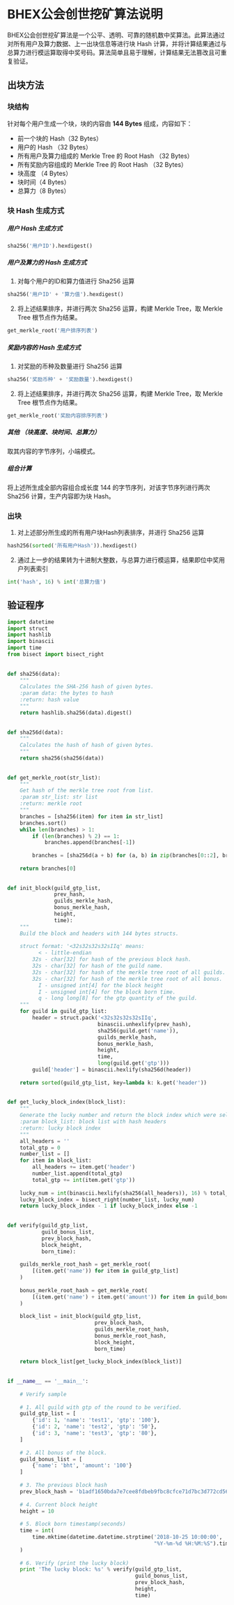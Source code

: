 BHEX公会创世挖矿算法说明
======================

BHEX公会创世挖矿算法是一个公平、透明、可靠的随机数中奖算法。此算法通过对所有用户及算力数据、上一出块信息等进行块 Hash 计算，并将计算结果通过与总算力进行模运算取得中奖号码。算法简单且易于理解，计算结果无法篡改且可重复验证。

出块方法
---------

### 块结构

针对每个用户生成一个块，块的内容由 **144 Bytes** 组成，内容如下：

* 前一个块的 Hash（32 Bytes）
* 用户的 Hash （32 Bytes）
* 所有用户及算力组成的 Merkle Tree 的 Root Hash （32 Bytes）
* 所有奖励内容组成的 Merkle Tree 的 Root Hash （32 Bytes）
* 块高度 （4 Bytes）
* 块时间（4 Bytes）
* 总算力（8 Bytes）

### 块 Hash 生成方式

##### 用户 Hash 生成方式

```python
sha256('用户ID').hexdigest()
```

##### 用户及算力的 Hash 生成方式

1. 对每个用户的ID和算力值进行 Sha256 运算
```python
sha256('用户ID' + '算力值').hexdigest()
```

2. 将上述结果排序，并进行两次 Sha256 运算，构建 Merkle Tree，取 Merkle Tree 根节点作为结果。
```python
get_merkle_root('用户排序列表')
```

##### 奖励内容的 Hash 生成方式

1. 对奖励的币种及数量进行 Sha256 运算
```python
sha256('奖励币种' + '奖励数量').hexdigest()
```
2. 将上述结果排序，并进行两次 Sha256 运算，构建 Merkle Tree，取 Merkle Tree 根节点作为结果。
```python
get_merkle_root('奖励内容排序列表')
```

##### 其他 （块高度、块时间、总算力）

取其内容的字节序列，小端模式。

##### 组合计算

将上述所生成全部内容组合成长度 144 的字节序列，对该字节序列进行两次 Sha256 计算，生产内容即为块 Hash。

### 出块

1. 对上述部分所生成的所有用户块Hash列表排序，并进行 Sha256 运算
```python
hash256(sorted('所有用户Hash')).hexdigest()
```
2. 通过上一步的结果转为十进制大整数，与总算力进行模运算，结果即位中奖用户列表索引
```python
int('hash', 16) % int('总算力值')
```

验证程序
---------
```python
import datetime
import struct
import hashlib
import binascii
import time
from bisect import bisect_right
 
 
def sha256(data):
    """
    Calculates the SHA-256 hash of given bytes.
    :param data: the bytes to hash
    :return: hash value
    """
    return hashlib.sha256(data).digest()
 
 
def sha256d(data):
    """
    Calculates the hash of hash of given bytes.
    """
    return sha256(sha256(data))
 
 
def get_merkle_root(str_list):
    """
    Get hash of the merkle tree root from list.
    :param str_list: str list
    :return: merkle root
    """
    branches = [sha256(item) for item in str_list]
    branches.sort()
    while len(branches) > 1:
        if (len(branches) % 2) == 1:
            branches.append(branches[-1])
 
        branches = [sha256d(a + b) for (a, b) in zip(branches[0::2], branches[1::2])]
 
    return branches[0]
 
 
def init_block(guild_gtp_list, 
               prev_hash, 
               guilds_merkle_hash, 
               bonus_merkle_hash, 
               height, 
               time):
    """
    Build the block and headers with 144 bytes structs.
 
    struct format: '<32s32s32s32sIIq' means:
          < - little-endian
        32s - char[32] for hash of the previous block hash.
        32s - char[32] for hash of the guild name.
        32s - char[32] for hash of the merkle tree root of all guilds.
        32s - char[32] for hash of the merkle tree root of all bonus.
          I - unsigned int[4] for the block height
          I - unsigned int[4] for the block born time.
          q - long long[8] for the gtp quantity of the guild.
    """
    for guild in guild_gtp_list:
        header = struct.pack('<32s32s32s32sIIq',
                             binascii.unhexlify(prev_hash),
                             sha256(guild.get('name')),
                             guilds_merkle_hash,
                             bonus_merkle_hash,
                             height,
                             time,
                             long(guild.get('gtp')))
        guild['header'] = binascii.hexlify(sha256d(header))
 
    return sorted(guild_gtp_list, key=lambda k: k.get('header'))
 
 
def get_lucky_block_index(block_list):
    """
    Generate the lucky number and return the block index which were selected.
    :param block_list: block list with hash headers
    :return: lucky block index
    """
    all_headers = ''
    total_gtp = 0
    number_list = []
    for item in block_list:
        all_headers += item.get('header')
        number_list.append(total_gtp)
        total_gtp += int(item.get('gtp'))
 
    lucky_num = int(binascii.hexlify(sha256(all_headers)), 16) % total_gtp
    lucky_block_index = bisect_right(number_list, lucky_num)
    return lucky_block_index - 1 if lucky_block_index else -1
 
 
def verify(guild_gtp_list, 
           guild_bonus_list, 
           prev_block_hash, 
           block_height, 
           born_time):
 
    guilds_merkle_root_hash = get_merkle_root(
        [(item.get('name')) for item in guild_gtp_list]
    )
    
    bonus_merkle_root_hash = get_merkle_root(
        [(item.get('name') + item.get('amount')) for item in guild_bonus_list]
    )
    
    block_list = init_block(guild_gtp_list,
                            prev_block_hash,
                            guilds_merkle_root_hash,
                            bonus_merkle_root_hash,
                            block_height,
                            born_time)
 
    return block_list[get_lucky_block_index(block_list)]
 
 
if __name__ == '__main__':
 
    # Verify sample
 
    # 1. All guild with gtp of the round to be verified.
    guild_gtp_list = [
        {'id': 1, 'name': 'test1', 'gtp': '100'},
        {'id': 2, 'name': 'test2', 'gtp': '50'},
        {'id': 3, 'name': 'test3', 'gtp': '80'},
    ]
 
    # 2. All bonus of the block.
    guild_bonus_list = [
        {'name': 'bht', 'amount': '100'}
    ]
 
    # 3. The previous block hash
    prev_block_hash = 'b1adf1650bda7e7cee8fdbeb9fbc8cfce71d7bc3d772cd56c06b61fc9d251456'
 
    # 4. Current block height
    height = 10
 
    # 5. Block born timestamp(seconds)
    time = int(
        time.mktime(datetime.datetime.strptime('2018-10-25 10:00:00', 
                                               "%Y-%m-%d %H:%M:%S").timetuple())
    )
 
    # 6. Verify (print the lucky block)
    print 'The lucky block: %s' % verify(guild_gtp_list, 
                                         guild_bonus_list, 
                                         prev_block_hash, 
                                         height, 
                                         time)
```